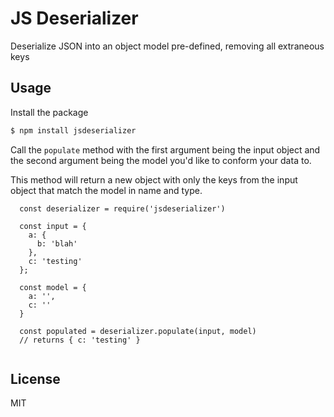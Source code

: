 # JS Deserializer

Deserialize JSON into an object model pre-defined, removing all extraneous keys

## Usage

Install the package
```bash
$ npm install jsdeserializer
```

Call the `populate` method with the first argument being the input object and the second argument being the model you'd like to conform your data to.

This method will return a new object with only the keys from the input object that match the model in name and type.
```
  const deserializer = require('jsdeserializer')

  const input = {
    a: {
      b: 'blah'
    },
    c: 'testing'
  };

  const model = {
    a: '',
    c: ''
  }

  const populated = deserializer.populate(input, model)
  // returns { c: 'testing' }
  
```

## License
MIT